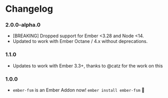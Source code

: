 # Changelog

### 2.0.0-alpha.0

- [BREAKING] Dropped support for Ember <3.28 and Node <14.
- Updated to work with Ember Octane / 4.x without deprecations.

### 1.1.0

- Updates to work with Ember 3.3+, thanks to @catz for the work on this

### 1.0.0

- `ember-fsm` is an Ember Addon now! `ember install ember-fsm` :tada:
